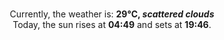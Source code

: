 <p  align="center"><br/>Currently, the weather is: <b> 29°C, <i>scattered clouds</i></b></br>Today, the sun rises at <b>04:49</b> and sets at <b>19:46</b>.</p>